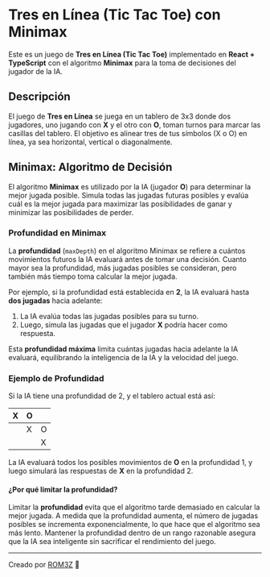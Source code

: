 # Tres en Línea (Tic Tac Toe) con Minimax

Este es un juego de **Tres en Línea (Tic Tac Toe)** implementado en **React + TypeScript** con el algoritmo **Minimax** para la toma de decisiones del jugador de la IA.

## Descripción

El juego de **Tres en Línea** se juega en un tablero de 3x3 donde dos jugadores, uno jugando con **X** y el otro con **O**, toman turnos para marcar las casillas del tablero. El objetivo es alinear tres de tus símbolos (X o O) en línea, ya sea horizontal, vertical o diagonalmente.

## Minimax: Algoritmo de Decisión

El algoritmo **Minimax** es utilizado por la IA (jugador **O**) para determinar la mejor jugada posible. Simula todas las jugadas futuras posibles y evalúa cuál es la mejor jugada para maximizar las posibilidades de ganar y minimizar las posibilidades de perder. 

### Profundidad en Minimax

La **profundidad** (`maxDepth`) en el algoritmo Minimax se refiere a cuántos movimientos futuros la IA evaluará antes de tomar una decisión. Cuanto mayor sea la profundidad, más jugadas posibles se consideran, pero también más tiempo toma calcular la mejor jugada.

Por ejemplo, si la profundidad está establecida en **2**, la IA evaluará hasta **dos jugadas** hacia adelante:

1. La IA evalúa todas las jugadas posibles para su turno.
2. Luego, simula las jugadas que el jugador **X** podría hacer como respuesta.

Esta **profundidad máxima** limita cuántas jugadas hacia adelante la IA evaluará, equilibrando la inteligencia de la IA y la velocidad del juego.

### Ejemplo de Profundidad

Si la IA tiene una profundidad de 2, y el tablero actual está así:

| X | O |   |
|---|---|---|
|   | X | O |
|   |   | X |

La IA evaluará todos los posibles movimientos de **O** en la profundidad 1, y luego simulará las respuestas de **X** en la profundidad 2.

#### ¿Por qué limitar la profundidad?

Limitar la **profundidad** evita que el algoritmo tarde demasiado en calcular la mejor jugada. A medida que la profundidad aumenta, el número de jugadas posibles se incrementa exponencialmente, lo que hace que el algoritmo sea más lento. Mantener la profundidad dentro de un rango razonable asegura que la IA sea inteligente sin sacrificar el rendimiento del juego.

---

Creado por [ROM3Z](https://github.com/ROM3Z) 🚀  
